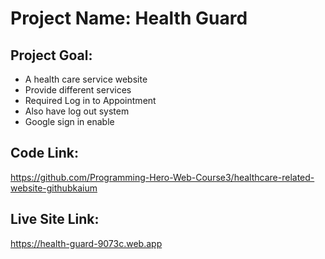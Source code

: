 # Project Name: Health Guard

## Project Goal:
* A health care service website
* Provide different services
* Required Log in to Appointment
* Also have log out system
* Google sign in enable

## Code Link:
https://github.com/Programming-Hero-Web-Course3/healthcare-related-website-githubkaium

## Live Site Link:
https://health-guard-9073c.web.app